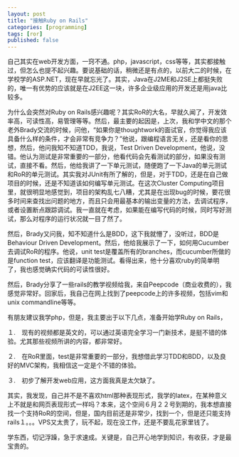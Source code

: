 ```yaml
---
layout: post
title: "接触Ruby on Rails"
categories: [programming]
tags: [ror]
published: false
---
```


自己其实在web开发方面，一窍不通。php，javascript，css等等，其实都接触过，但怎么也提不起兴趣。要说基础的话，稍微还是有点的，以前大二的时候，在学校学的ASP.NET，现在早就忘光了。其实，Java在J2ME和J2SE上都挺失败的，唯一有优势的应该就是在J2EE这一块，许多企业级应用的开发还是用java比较多。

为什么会突然对Ruby on Rails感兴趣呢？其实RoR的大名，早就久闻了，开发效率高，可读性高，易管理等等。然后，最主要的起因是，上次，我和学中文的那个老外Brady交流的时候，问他，“如果你是thoughtwork的面试官，你觉得我应该具备什么样的条件，才会非常有竞争力？”他说，跟编程语言无关，还是看你的思想，然后，他问我知不知道TDD，我说，Test Driven Development，他说，没错。他认为测试是非常重要的一部分，他看代码会先看测试的部分，如果没有测试，直接不看。然后，他给我讲了一下单元测试，随便跑了一下Java的单元测试和RoR的单元测试。其实我对JUnit有所了解的，但是，对于TDD，还是在自己做项目的时候，还是不知道该如何编写单元测试。在这次Cluster Computing项目里，就很明显地感觉到，项目的架构乱七八糟，尤其是在出现bug的时候，要花很多时间来查找出问题的地方，而且只会用最基本的输出变量的方法，去调试程序，或者设置断点跟踪调试。我一直就在考虑，如果能在编写代码的时候，同时写好测试，那么对程序的运行状况就一目了然了。

然后，Brady又问我，知不知道什么是BDD，这下我就懵了，没听过，BDD是Behaviour Driven Development。然后，他给我展示了一下，如何用Cucumber去调试RoR的程序。他说，unit test是覆盖所有的branches，而cucumber所做的是function test，应该翻译是功能测试。看得出来，他十分喜欢ruby的简单明了，我也感觉确实代码的可读性很好。

然后，Brady分享了一些rails的教学视频给我，来自Peepcode（商业收费的），我感觉非常好。回家后，我自己在网上找到了peepcode上的许多视频，包括vim和unix commandline等等。

有朋友建议我学php，但是，我主要出于以下几点，准备开始学Ruby on Rails，

１.　现有的视频都是英文的，可以通过英语完全学习一门新技术，是挺不错的体验。尤其那些视频所讲的内容，都非常好。

２.　在RoR里面，test是非常重要的一部分，我想借此学习TDD和BDD，以及良好的MVC架构，我相信这一定是个不错的体验。

３.　初步了解开发web应用，这方面我真是太欠缺了。

其实，我发现，自己并不是不喜欢html那种表现形式，我学的latex，在某种意义上不就是和网页表现形式一样吗？本来，这个空间６月２２号到期的，我本想直接找一个支持RoR的空间，但是，国内目前还是非常少，找到一个，但是还只能支持rails１。。。VPS又太贵了，玩不起，现在没工作，还是不要乱花家里钱了。

学东西，切记浮躁，急于求速成。关键是，自己开心地学到知识，有收获，才是最宝贵的。